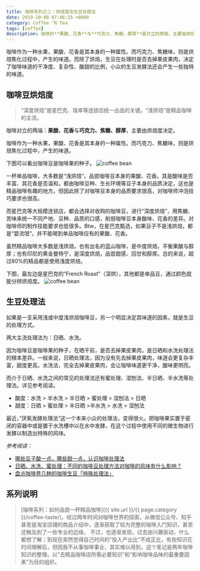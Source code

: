 ```yaml
---
title: 咖啡系列之二：烘焙度及生豆处理法
date: 2019-10-08 07:46:15 +0800
category: Coffee ‘N Tea
tags: [coffee]
description: 咖啡的**果酸、花香**与**巧克力、焦糖、醇厚**是对立的两端，主要由烘焙度决定。
---
```


咖啡作为一种水果，果酸、花香是其本身的一种属性。而巧克力、焦糖味，则是烘焙焦化过程中，产生的味道。而除了烘焙，生豆在处理时是否去掉果皮果肉，决定了咖啡味道的干净度、复杂性、酸甜的比例，小众的生豆发酵法还会产生一些独特的味道。

## 咖啡豆烘焙度

> “深度烘焙”是星巴克、瑞幸等连锁店统一出品的关键。“浅烘焙”是精品咖啡的主流。

咖啡对立的两端：**果酸、花香**与**巧克力、焦糖、醇厚**，主要由烘焙度决定。

咖啡作为一种水果，果酸、花香是其本身的一种属性。而巧克力、焦糖味，则是烘焙焦化过程中，产生的味道。

下图可以看出咖啡豆是咖啡果的种子。
![coffee bean](
https://chenxie-fun.oss-cn-shenzhen.aliyuncs.com/drinks/coffee/pic5.jpg)

一杯单品咖啡，大多数是“浅烘焙”，品尝咖啡豆本身的果酸、花香。其是酸味是否丰富、其花香是否温和，都由咖啡豆种、生长环境等豆子本身的品质决定，这也是精品咖啡有趣的地方。但因此除了对咖啡豆本身的品质要求很高，对咖啡师冲泡技巧要求也很高。

而星巴克等大规模连锁店，都会选择对收购的咖啡豆，进行“深度烘焙”，用焦糖、苦味来统一不同产地、豆种、品质的口感，削弱咖啡豆本身酸味、花香的差异。对咖啡师的制作技能要求也低很多。Btw，在星巴克甄选，如果豆子不是浅烘焙，都是“耍流氓”，并不能喝到单品咖啡应有的果酸、花香。

虽然精品咖啡大多数是浅烘焙，也有出名的蓝山咖啡，是中度烘焙，平衡果酸与醇厚；也有印尼的黄金曼特宁，是深度烘焙，品尝甜感、回甘和醇厚。总的来说，超过80%的精品都是使用浅度烘焙。

下图，最左边是星巴克的“French Roast”（深烘），其他都是单品豆，通过颜色就能分辨烘焙度。
![coffee bean](
https://chenxie-fun.oss-cn-shenzhen.aliyuncs.com/drinks/coffee/pic3.jpg)

## 生豆处理法

如果是一支采用浅或中度浅烘焙咖啡豆，另一个明显决定其味道的因素，就是生豆的处理方式。

两大主流处理法为：日晒、水洗。

因为咖啡豆是咖啡果的种子，在晒干前，是否去掉果皮果肉，是日晒和水洗处理法的根本差异。一般来说，日晒处理法，因为没有先去掉果皮果肉，味道会更复杂丰富，甜度更高。水洗法，完全去掉果皮果肉，会让咖啡味道更干净，酸味更明亮。

而介于日晒、水洗之间的常见的处理法还有蜜处理、湿刨法、半日晒、半水洗等处理法。详见参考阅读。

* 酸度：水洗 > 半水洗 > 半日晒 > 蜜处理 > 湿刨法 > 日晒
* 甜度：日晒 > 蜜处理 >  半日晒 >半水洗 > 水洗 > 湿刨法

最近，”厌氧发酵处理法“这一个本来小众的处理法，变得很火。把咖啡果实置于密闭的容器中或是置于水洗槽中以在水中发酵，在这个过程中使用不同的微生物进行发酵以制造出特殊的风味。

*参考阅读：*
* [哪些豆子酸一点，哪些甜一点，认识咖啡处理法](https://mp.weixin.qq.com/s?__biz=MzA4MjQwMjcxMw==&mid=2654795454&idx=3&sn=b763dc3ea25dda23ab621108771cee8c&chksm=844e1a48b339935e54d1a1aa6ef9aad808cdea9c1c8069e7c1c16021e7eca27bfa5143e1b89d&mpshare=1&scene=1&srcid=1007HhXO6PNuQVqq9TZjjTsX&sharer_sharetime=1570384006401&sharer_shareid=32cb5ecf20d7cf40d0444448d940c526#rd)
* [日晒、水洗、蜜处理：不同的咖啡豆处理方法对咖啡的风味有什么影响？](https://mp.weixin.qq.com/s?__biz=MzA4MjQwMjcxMw==&mid=2654791143&idx=2&sn=49eb25d61dc80a4b72343a0b264eef16&chksm=844e0911b339800788063410559164883085bdec27a5e3b33cab1cdfde93a57d97c3595f5059&scene=21#wechat_redirect)
* [盘点咖啡界几种的咖啡生豆「特殊处理法」](https://mp.weixin.qq.com/s?__biz=MzA4MjQwMjcxMw==&mid=2654807887&idx=2&sn=4ecd2b5b88b7643e4e2686345e883b3d&chksm=844fcbb9b33842aff9d3011835121d65d319324bc8f4ed3b98383226be9653b7e8cff32e7eb6&mpshare=1&scene=1&srcid=1007Zs1yu6tUYuSjiAzW0dw0&sharer_sharetime=1570409807662&sharer_shareid=32cb5ecf20d7cf40d0444448d940c526#rd)

## 系列说明

> [咖啡系列：如何品尝一杯精品咖啡]({{ site.url }}/{{ page.category }}/coffee-taste/)。经过两年时间对咖啡世界的探索，从微信公众号、知乎甚至是淘宝店铺的商品介绍中，逐渐获取了较为完整的咖啡入门知识，甚至还触及到了一些专业的边缘。
不过，也逐渐发现，过去由兴趣驱动，什么都想了解；到现在突然觉得自己时间的”投入产出比“不成正比，有些知识花时间理解后，但因我不从事咖啡事业，其实难以用到。这个笔记是两年咖啡知识的整理。以”去精品咖啡店所需必要知识“和“影响咖啡品味的最重要因素”为目的组织。
